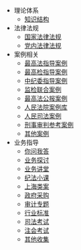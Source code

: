 - 理论体系
  - [知识结构](jie-gou.md)
- 法律法规
  - [国家法律法规](doc/guofa/index.md) 
  - [党内法律法规](doc/dangfa/index.md) 
- 案例相关
  - [最高法指导案例](doc/anli-fa/index.md)
  - [最高检指导案例](doc/anli-jian/index.md)
  - [中纪委指导案例](doc/anli-ji/index.md)
  - [监检联合案例](doc/anli-lianhe/index.md)
  - [最高法公报案例](doc/anli-gongbao/index.md)
  - [人民法院案例库](doc/an-li-ku/index.md)  
  - [人民司法案例](doc/anli-sifa/index.md)
  - [刑事审判参考案例](doc/anli-xingcan/index.md)
  - [其他案例](doc/anli-qita/index.md)
- 业务指导
  - [你问我答](doc/zt-niwenwoda/index.md) 
  - [业务探讨](doc/zt-yewutantao/index.md)
  - [业务讲堂](doc/zt-yewujiangtang/index.md)
  - [纪法小课](doc/zt-jifaxiaoketang/index.md) 
  - [上海类案](doc/zt-shanghai/index.md)
  - [政府采购](doc/zt-zhengfucaigou/index.md)
  - [审计专题](doc/zt-shenji/index.md)
  - [行业标准](home/biao-zun.md)
  - [司法考试](home/si-kao.md)
  - [注会考试](home/CPA.md)
  - [其他收集](doc/zt-qita/index.md)